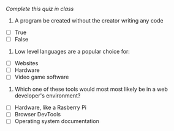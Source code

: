 *Complete this quiz in class*

1. A program be created without the creator writing any code

- [ ] True
- [ ] False

1. Low level languages are a popular choice for:

- [ ] Websites
- [ ] Hardware
- [ ] Video game software

1. Which one of these tools would most most likely be in a web developer's environment?

- [ ] Hardware, like a Rasberry Pi
- [ ] Browser DevTools
- [ ] Operating system documentation
